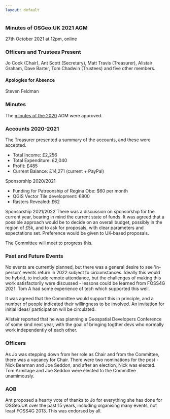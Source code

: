 ```yaml
---
layout: default
---
```


### Minutes of OSGeo:UK 2021 AGM
27th October 2021 at 12pm, online

### Officers and Trustees Present
Jo Cook (Chair), Ant Scott (Secretary), Matt Travis (Treasurer), Alistair Graham, Dave Barter, Tom Chadwin (Trustees) and five other members.

#### Apologies for Absence
Steven Feldman

### Minutes
The [minutes of the 2020](https://uk.osgeo.org/agm/agm2020minutes.html) AGM were approved. 

### Accounts 2020-2021
The Treasurer presented a summary of the accounts, and these were accepted.

* Total Income: £2,256
* Total Expenditure: £2,040
* Profit: £485
* Current Balance: £14,271 (current + PayPal)

Sponsorship 2020/2021

* Funding for Patreonship of Regina Obe: $60 per month 
* QGIS Vector Tile development: €800
* Rasters Revealed: £62

Sponsorship 2021/2022
There was a discussion on sponsorship for the current year, bearing in mind the current state of funds. It was agreed that a possible approach would be to decide on an overall budget, possibly in the region of £5k, and to ask for proposals, with clear parameters and expectations set. Preference would be given to UK-based proposals. 

The Committee will meet to progress this.

### Past and Future Events
No events are currently planned, but there was a general desire to see 'in-person' events return in 2022 subject to circumstances. Ideally this would be hybrid, to include remote attendance, but the challenges of making this work satisfactorily were discussed - lessons could be learned from FOSS4G 2021. Tom A had some experience of tech which supported this well.

It was agreed that the Committee would support this in principle, and a number of people indicated their willingness to be involved. An invitation for initial ideas/ participation will be circulated.

Alistair reported that he was planning a Geospatial Developers Conference of some kind next year, with the goal of bringing togther devs who normally work independently of each other.

### Officers
As Jo was stepping down from her role as Chair and from the Committee, there was a vacancy for Chair. 
There were two nominations for the post - Nick Bearman and Joe Seddon, and after an election, Nick was elected. 
Tom Armitage and Joe Seddon were elected to the Committee unamimously.

### AOB
Ant proposed a hearty vote of thanks to Jo for everything she has done for OSGeo:UK over the past 15 years, including organising many events, not least FOSS4G 2013. This was endorsed by all.
